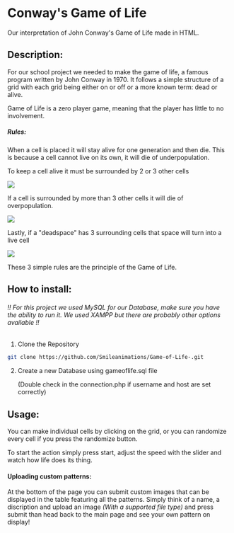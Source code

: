 # Conway's Game of Life


Our interpretation of John Conway's Game of Life made in HTML.

## Description:

For our school project we needed to make the game of life, a famous program written by John Conway in 1970. It follows a simple structure of a grid with each grid being either on or off or a more known term: dead or alive.

Game of Life is a zero player game, meaning that the player has little to no involvement.

##### Rules:

When a cell is placed it will stay alive for one generation and then die. This is because a cell cannot live on its own, it will die of underpopulation.

To keep a cell alive it must be surrounded by 2 or 3 other cells

![](C:\Users\mark%20van%20der%20veen\AppData\Roaming\marktext\images\2024-09-05-10-52-55-cel_1.png) 

If a cell is surrounded by more than 3 other cells it will die of overpopulation.

![](C:\Users\mark%20van%20der%20veen\AppData\Roaming\marktext\images\2024-09-05-10-53-34-cel_2.png)

Lastly, if a "deadspace" has 3 surrounding cells that space will turn into a live cell

![](C:\Users\mark%20van%20der%20veen\AppData\Roaming\marktext\images\2024-09-05-10-54-27-cel_3.png)

These 3 simple rules are the principle of the Game of Life.

## How to install:

###### !! For this project we used MySQL for our Database, make sure you have the ability to run it. We used XAMPP but there are probably other options available !!

1. Clone the Repository

```bash
git clone https://github.com/Smileanimations/Game-of-Life-.git
```

2. Create a new Database using gameoflife.sql file
   
   (Double check in the connection.php if username and host are set correctly)

## Usage:

You can make individual cells by clicking on the grid, or you can randomize every cell if you press the randomize button.

To start the action simply press start, adjust the speed with the slider and watch how life does its thing.

#### Uploading custom patterns:

At the bottom of the page you can submit custom images that can be displayed in the table featuring all the patterns. Simply think of a name, a discription and upload an image *(With a supported file type)* and press submit than head back to the main page and see your own pattern on display!
